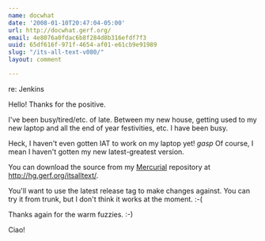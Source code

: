 ```yaml
---
name: docwhat
date: '2008-01-10T20:47:04-05:00'
url: http://docwhat.gerf.org/
email: 4e8076a0fdac6b8f284d8b316efdf7f3
uuid: 65df616f-971f-4654-af01-e61cb9e91989
slug: "/its-all-text-v080/"
layout: comment

---
```


re: Jenkins

Hello!  Thanks for the positive.

I've been busy/tired/etc. of late.  Between my new house, getting used to my new laptop  and all the end of year festivities, etc. I have been busy.

Heck, I haven't even gotten IAT to work on my laptop yet! *gasp*  Of course, I mean I haven't gotten my new latest-greatest version.

You can download the source from my <a href="http://www.selenic.com/mercurial/" rel="nofollow">Mercurial</a> repository at <a href="http://hg.gerf.org/itsalltext/" rel="nofollow">http://hg.gerf.org/itsalltext/</a>.

You'll want to use the latest release tag to make changes against.  You can try it from trunk, but I don't think it works at the moment. :-(

Thanks again for the warm fuzzies. :-)

Ciao!
